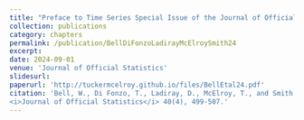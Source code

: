 ```yaml
---
title: "Preface to Time Series Special Issue of the Journal of Official Statistics"
collection: publications
category: chapters
permalink: /publication/BellDiFonzoLadirayMcElroySmith24
excerpt: 
date: 2024-09-01
venue: 'Journal of Official Statistics'
slidesurl: 
paperurl: 'http://tuckermcelroy.github.io/files/BellEtal24.pdf'
citation: 'Bell, W., Di Fonzo, T., Ladiray, D., McElroy, T., and Smith. P. (2024) &quot;Preface to Time Series Special Issue of the Journal of Official Statistics.&quot; 
<i>Journal of Official Statistics</i> 40(4), 499-507.'
---
```


